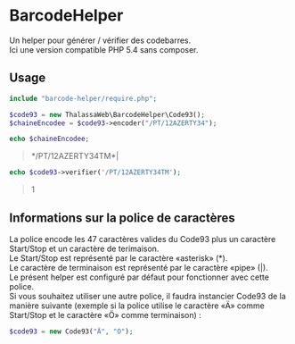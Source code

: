 # BarcodeHelper

Un helper pour générer / vérifier des codebarres.  
Ici une version compatible PHP 5.4 sans composer.

## Usage
```php
include "barcode-helper/require.php";

$code93 = new ThalassaWeb\BarcodeHelper\Code93();
$chaineEncodee = $code93->encoder("/PT/12AZERTY34");

echo $chaineEncodee;
```
> \*/PT/12AZERTY34TM*|
```php
echo $code93->verifier('/PT/12AZERTY34TM');
```
> 1

## Informations sur la police de caractères
La police encode les 47 caractères valides du Code93 plus un caractère Start/Stop et un caractère de terimaison.  
Le Start/Stop est représenté par le caractère «asterisk» (*).  
Le caractère de terminaison est représenté par le caractère «pipe» (|).  
Le présent helper est configuré par défaut pour fonctionner avec cette police.  
Si vous souhaitez utiliser une autre police, il faudra instancier Code93 de la manière suivante (exemple si la police utilise le caractère «Ä» comme Start/Stop et le caractère «Ö» comme terminaison) :  
```php
$code93 = new Code93("Ä", "Ö");
```
